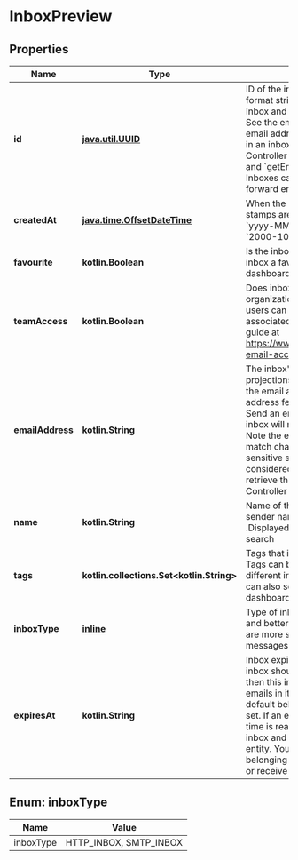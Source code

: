 
# InboxPreview

## Properties
Name | Type | Description | Notes
------------ | ------------- | ------------- | -------------
**id** | [**java.util.UUID**](java.util.UUID) | ID of the inbox. The ID is a UUID-V4 format string. Use the inboxId for calls to Inbox and Email Controller endpoints. See the emailAddress property for the email address or the inbox. To get emails in an inbox use the WaitFor and Inbox Controller methods &#x60;waitForLatestEmail&#x60; and &#x60;getEmails&#x60; methods respectively. Inboxes can be used with aliases to forward emails automatically. | 
**createdAt** | [**java.time.OffsetDateTime**](java.time.OffsetDateTime) | When the inbox was created. Time stamps are in ISO DateTime Format &#x60;yyyy-MM-dd&#39;T&#39;HH:mm:ss.SSSXXX&#x60; e.g. &#x60;2000-10-31T01:30:00.000-05:00&#x60;. | 
**favourite** | **kotlin.Boolean** | Is the inbox a favorite inbox. Make an inbox a favorite is typically done in the dashboard for quick access or filtering | 
**teamAccess** | **kotlin.Boolean** | Does inbox permit team access for organization team members. If so team users can use inbox and emails associated with it. See the team access guide at https://www.mailslurp.com/guides/team-email-account-sharing/ | 
**emailAddress** | **kotlin.String** | The inbox&#39;s email address. Inbox projections and previews may not include the email address. To view the email address fetch the inbox entity directly. Send an email to this address and the inbox will receive and store it for you. Note the email address in MailSlurp match characters exactly and are case sensitive so &#x60;+123&#x60; additions are considered different addresses. To retrieve the email use the Inbox and Email Controller endpoints with the inbox ID. |  [optional]
**name** | **kotlin.String** | Name of the inbox and used as the sender name when sending emails .Displayed in the dashboard for easier search |  [optional]
**tags** | **kotlin.collections.Set&lt;kotlin.String&gt;** | Tags that inbox has been tagged with. Tags can be added to inboxes to group different inboxes within an account. You can also search for inboxes by tag in the dashboard UI. |  [optional]
**inboxType** | [**inline**](#InboxTypeEnum) | Type of inbox. HTTP inboxes are faster and better for most cases. SMTP inboxes are more suited for public facing inbound messages (but cannot send). |  [optional]
**expiresAt** | **kotlin.String** | Inbox expiration time. When, if ever, the inbox should expire and be deleted. If null then this inbox is permanent and the emails in it won&#39;t be deleted. This is the default behavior unless expiration date is set. If an expiration date is set and the time is reached MailSlurp will expire the inbox and move it to an expired inbox entity. You can still access the emails belonging to it but it can no longer send or receive email. |  [optional]


<a name="InboxTypeEnum"></a>
## Enum: inboxType
Name | Value
---- | -----
inboxType | HTTP_INBOX, SMTP_INBOX



